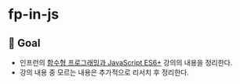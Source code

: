 # fp-in-js

## 🎯 Goal

-   인프런의 [함수형 프로그래밍과 JavaScript ES6+](https://www.inflearn.com/course/functional-es6) 강의의 내용을 정리한다.
-   강의 내용 중 모르는 내용은 추가적으로 리서치 후 정리한다.
